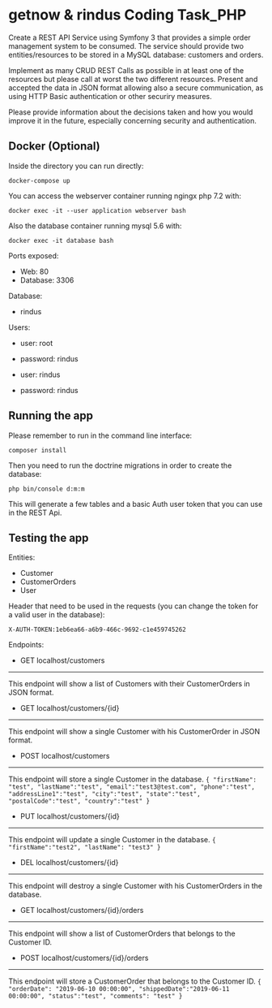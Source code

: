 getnow & rindus Coding Task_PHP
========================

Create a REST API Service using Symfony 3 that provides a simple order management system to be consumed. The service should provide two entities/resources to be stored in a MySQL database: customers and orders.

Implement as many CRUD REST Calls as possible in at least one of the resources but please call at worst the two different resources. Present and accepted the data in JSON format allowing also a secure communication, as using HTTP Basic authentication or other securiry measures.

Please provide information about the decisions taken and how you would improve it in the future, especially concerning security and authentication.

Docker (Optional)
--------------

Inside the directory you can run directly:

`docker-compose up`

You can access the webserver container running ngingx php 7.2 with:

`docker exec -it --user application webserver bash`

Also the database container running mysql 5.6 with:

`docker exec -it database bash`

Ports exposed:

* Web: 80
* Database: 3306

Database:

* rindus

Users:

* user: root

* password: rindus

* user: rindus

* password: rindus

Running the app
--------------

Please remember to run in the command line interface:

`composer install`

Then you need to run the doctrine migrations in order to create the database:

`php bin/console d:m:m`

This will generate a few tables and a basic Auth user token that you can use in the REST Api.

Testing the app
--------------

Entities:

* Customer
* CustomerOrders
* User

Header that need to be used in the requests (you can change the token for a valid user in the database):

`X-AUTH-TOKEN:1eb6ea66-a6b9-466c-9692-c1e459745262`

Endpoints:

* GET localhost/customers
---
This endpoint will show a list of Customers with their CustomerOrders in JSON format.

* GET localhost/customers/{id}
---
This endpoint will show a single Customer with his CustomerOrder in JSON format.

* POST localhost/customers
---
This endpoint will store a single Customer in the database.
`{
    "firstName": "test",
	"lastName":"test",
	"email":"test3@test.com",
	"phone":"test",
	"addressLine1":"test",
	"city":"test",
	"state":"test",
	"postalCode":"test",
	"country":"test"
}`

* PUT localhost/customers/{id}
---
This endpoint will update a single Customer in the database.
`{
	"firstName":"test2",
	"lastName": "test3"
}`

* DEL localhost/customers/{id}
---
This endpoint will destroy a single Customer with his CustomerOrders in the database.

* GET localhost/customers/{id}/orders
---
This endpoint will show a list of CustomerOrders that belongs to the Customer ID.

* POST localhost/customers/{id}/orders
---
This endpoint will store a CustomerOrder that belongs to the Customer ID.
`{
	"orderDate": "2019-06-10 00:00:00",
	"shippedDate":"2019-06-11 00:00:00",
	"status":"test",
	"comments": "test"
}`